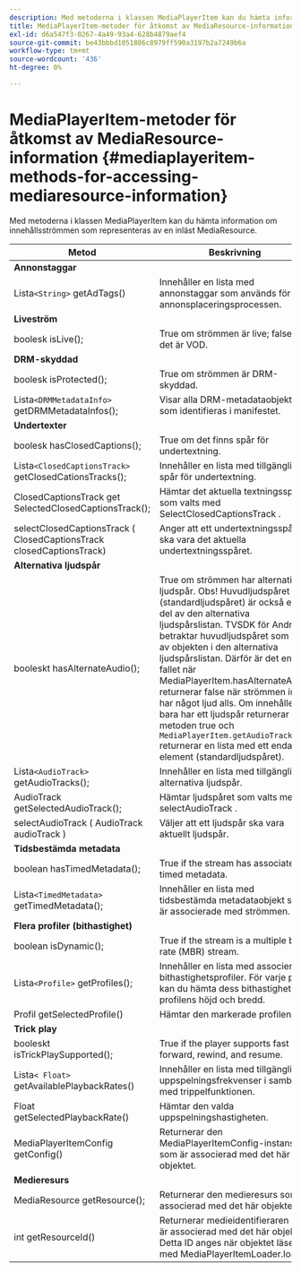 ```yaml
---
description: Med metoderna i klassen MediaPlayerItem kan du hämta information om innehållsströmmen som representeras av en inläst MediaResource.
title: MediaPlayerItem-metoder för åtkomst av MediaResource-information
exl-id: d6a547f3-0267-4a49-93a4-628b4879aef4
source-git-commit: be43bbbd1051886c8979ff590a3197b2a7249b6a
workflow-type: tm+mt
source-wordcount: '436'
ht-degree: 0%

---
```


# MediaPlayerItem-metoder för åtkomst av MediaResource-information {#mediaplayeritem-methods-for-accessing-mediaresource-information}

Med metoderna i klassen MediaPlayerItem kan du hämta information om innehållsströmmen som representeras av en inläst MediaResource.

| Metod | Beskrivning |
|--- |--- |
| **Annonstaggar** |  |
| Lista`<String>` getAdTags() | Innehåller en lista med annonstaggar som används för annonsplaceringsprocessen. |
| **Liveström** |  |
| boolesk isLive(); | True om strömmen är live; false om det är VOD. |
| **DRM-skyddad** |  |
| boolesk isProtected(); | True om strömmen är DRM-skyddad. |
| Lista`<DRMMetadataInfo>` getDRMMetadataInfos(); | Visar alla DRM-metadataobjekt som identifieras i manifestet. |
| **Undertexter** |  |
| boolesk hasClosedCaptions(); | True om det finns spår för undertextning. |
| Lista`<ClosedCaptionsTrack>` getClosedCationsTracks(); | Innehåller en lista med tillgängliga spår för undertextning. |
| ClosedCaptionsTrack get SelectedClosedCaptionsTrack(); | Hämtar det aktuella textningsspåret som valts med SelectClosedCaptionsTrack . |
| selectClosedCaptionsTrack ( ClosedCaptionsTrack closedCaptionsTrack) | Anger att ett undertextningsspår ska vara det aktuella undertextningsspåret. |
| **Alternativa ljudspår** |  |
| booleskt hasAlternateAudio(); | True om strömmen har alternativa ljudspår. Obs! Huvudljudspåret (standardljudspåret) är också en del av den alternativa ljudspårslistan.  TVSDK för Android betraktar huvudljudspåret som ett av objekten i den alternativa ljudspårslistan. Därför är det enda fallet när MediaPlayerItem.hasAlternateAudio returnerar false när strömmen inte har något ljud alls. Om innehållet bara har ett ljudspår returnerar metoden true och  `MediaPlayerItem.getAudioTracks`  returnerar en lista med ett enda element (standardljudspåret). |
| Lista`<AudioTrack>` getAudioTracks(); | Innehåller en lista med tillgängliga alternativa ljudspår. |
| AudioTrack getSelectedAudioTrack(); | Hämtar ljudspåret som valts med selectAudioTrack . |
| selectAudioTrack ( AudioTrack audioTrack ) | Väljer att ett ljudspår ska vara aktuellt ljudspår. |
| **Tidsbestämda metadata** |  |
| boolean hasTimedMetadata(); | True if the stream has associated timed metadata. |
| Lista`<TimedMetadata>` getTimedMetadata(); | Innehåller en lista med tidsbestämda metadataobjekt som är associerade med strömmen. |
| **Flera profiler (bithastighet)** |
| boolean isDynamic(); | True if the stream is a multiple bit rate (MBR) stream. |
| Lista`<Profile>` getProfiles(); | Innehåller en lista med associerade bithastighetsprofiler. För varje profil kan du hämta dess bithastighet och profilens höjd och bredd. |
| Profil getSelectedProfile() | Hämtar den markerade profilen. |
| **Trick play** |  |
| booleskt isTrickPlaySupported(); | True if the player supports fast forward, rewind, and resume. |
| Lista`< Float>` getAvailablePlaybackRates() | Innehåller en lista med tillgängliga uppspelningsfrekvenser i samband med trippelfunktionen. |
| Float getSelectedPlaybackRate() | Hämtar den valda uppspelningshastigheten. |
| MediaPlayerItemConfig getConfig() | Returnerar den MediaPlayerItemConfig-instans som är associerad med det här objektet. |
| **Medieresurs** |  |
| MediaResource getResource(); | Returnerar den medieresurs som är associerad med det här objektet. |
| int getResourceId() | Returnerar medieidentifieraren som är associerad med det här objektet. Detta ID anges när objektet läses in med MediaPlayerItemLoader.load. |
